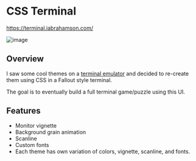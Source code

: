 # CSS Terminal

https://terminal.iabrahamson.com/

![image](https://user-images.githubusercontent.com/17521691/186063544-292c1d56-c057-4ca1-819f-afc7d370edad.png)

## Overview

I saw some cool themes on a [terminal emulator](https://github.com/Swordfish90/cool-retro-term) and decided to re-create them using CSS in a Fallout style terminal.

The goal is to eventually build a full terminal game/puzzle using this UI.

## Features
- Monitor vignette
- Background grain animation
- Scanline
- Custom fonts
- Each theme has own variation of colors, vignette, scanline, and fonts.
